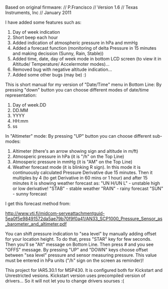 Based on original firmware:
//   P.Francisco
//   Version    1.6
//   Texas Instruments, Inc
//   January 2011

I have added some features such as:

1) Day of week indication
2) Short beep each hour
3) Added indication of atmospheric pressure in hPa and mmHg
4) Added a forecast function (monitoring of delta Pressure in 15 minutes and making decission (Sunny, Rain, Stable))
5) Added time, date, day of week mode in bottom LCD screen (to view it in Altitude/ Temperature/ Accelermoter modes)...
6) Removed bug with negative altitude indication...
7) Added some other bugs (may be) :)

This is short manual for my version of "Date/Time" menu in Bottom Line:
By pressing "down" button you can choose different modes of date/time representation:
1) Day of week.DD
2) DD.MM
3) YYYY
4) HH:mm
5) ss

In "Altimeter" mode:
By pressing "UP" button you can choose different sub-modes:
1) Altimeter (there's an arrow showing sign and altitude in m/ft)
2) Atmosperic pressure in hPa (it is "/h" on the Top Line)
3) Atmosperic pressure in mmHg (it is "AM" on the Top Line)
4) Weather forecast mode (it is blinking R sign). In this mode it is continuously calculated Pressure Derivative due 15 minutes. Then it multiples by 4 (to get Derivative in 60 mins or 1 hour) and after 15 minutes it is showing weather forecast as: "UN H/UN L" - unstable high or low derivative!
"STAB" - stable weather
"RAIN" - rainy forecast
"SUN" - sunny forecast

I get this forecast method from:

http://www.vti.fi/midcom-serveattachmentguid-5ea0f5e98491572da5ae79b70f9f0a41/AN33_SCP1000_Pressure_Sensor_as_barometer_and_altimeter.pdf

You can shift pressure indication to "sea level" by manually adding offset for your location height. To do that, press "STAR" key for few seconds. Then you'll se "Alt" message on Bottom Line. Then press # and you see "OFFS" message. By pressing "UP" and "DOWN" keys choose offset between "sea level" pressure and sensor measuring pressure. This value must be entered in hPa units ("/h" sign on the screen as reminder)!

This project for IAR5.30.1 for MSP430. It is configured both for Kickstart and Unrestricted vesions.
Kickstart version uses precompiled version of drivers... So it will not let you to change drivers sourses :(


